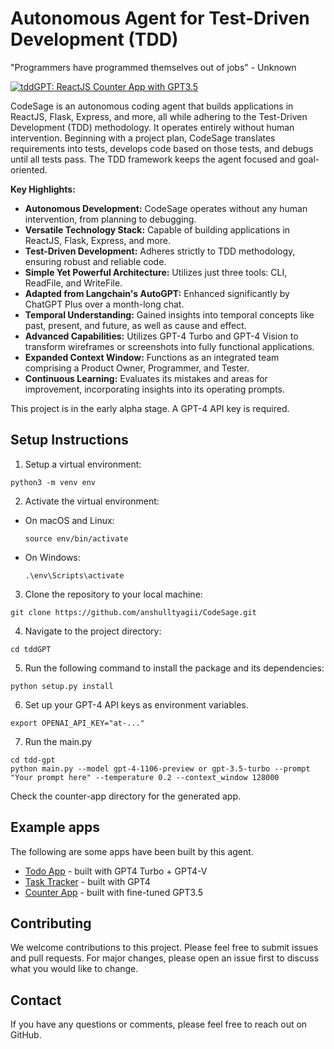 # Autonomous Agent for Test-Driven Development (TDD)

"Programmers have programmed themselves out of jobs" - Unknown

[![tddGPT: ReactJS Counter App with GPT3.5](https://cdn.loom.com/sessions/thumbnails/7f56ab1b478049baa299813c223526bd-with-play.gif)](https://www.loom.com/share/7f56ab1b478049baa299813c223526bd)

CodeSage is an autonomous coding agent that builds applications in ReactJS, Flask, Express, and more, all while adhering to the Test-Driven Development (TDD) methodology. It operates entirely without human intervention. Beginning with a project plan, CodeSage translates requirements into tests, develops code based on those tests, and debugs until all tests pass. The TDD framework keeps the agent focused and goal-oriented.

**Key Highlights:**

- **Autonomous Development:** CodeSage operates without any human intervention, from planning to debugging.
- **Versatile Technology Stack:** Capable of building applications in ReactJS, Flask, Express, and more.
- **Test-Driven Development:** Adheres strictly to TDD methodology, ensuring robust and reliable code.
- **Simple Yet Powerful Architecture:** Utilizes just three tools: CLI, ReadFile, and WriteFile.
- **Adapted from Langchain's AutoGPT:** Enhanced significantly by ChatGPT Plus over a month-long chat.
- **Temporal Understanding:** Gained insights into temporal concepts like past, present, and future, as well as cause and effect.
- **Advanced Capabilities:** Utilizes GPT-4 Turbo and GPT-4 Vision to transform wireframes or screenshots into fully functional applications.
- **Expanded Context Window:** Functions as an integrated team comprising a Product Owner, Programmer, and Tester.
- **Continuous Learning:** Evaluates its mistakes and areas for improvement, incorporating insights into its operating prompts.

This project is in the early alpha stage. A GPT-4 API key is required.

## Setup Instructions

1. Setup a virtual environment:
```
python3 -m venv env
```

2. Activate the virtual environment:
- On macOS and Linux:
  ```
  source env/bin/activate
  ```
- On Windows:
  ```
  .\env\Scripts\activate
  ```
3. Clone the repository to your local machine:
```
git clone https://github.com/anshulltyagii/CodeSage.git

```
4. Navigate to the project directory:
```
cd tddGPT
```

5. Run the following command to install the package and its dependencies:
```
python setup.py install
```

6. Set up your GPT-4 API keys as environment variables.
```
export OPENAI_API_KEY="at-..."
```

7. Run the main.py
```
cd tdd-gpt
python main.py --model gpt-4-1106-preview or gpt-3.5-turbo --prompt "Your prompt here" --temperature 0.2 --context_window 128000
```

Check the counter-app directory for the generated app.

## Example apps

The following are some apps have been built by this agent.

- [Todo App](https://todo-app-tv1.netlify.app/) - built with GPT4 Turbo + GPT4-V
- [Task Tracker](https://brilliant-biscotti-3f9e48.netlify.app/) - built with GPT4
- [Counter App](https://counter-app-tddgpt.netlify.app/) - built with fine-tuned GPT3.5

## Contributing

We welcome contributions to this project. Please feel free to submit issues and pull requests. For major changes, please open an issue first to discuss what you would like to change.

## Contact

If you have any questions or comments, please feel free to reach out on GitHub.
